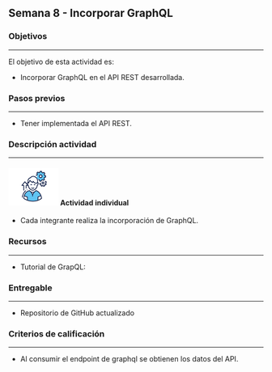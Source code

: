 ## Semana 8 - Incorporar GraphQL

### Objetivos

---

El objetivo de esta actividad es:

- Incorporar GraphQL en el API REST desarrollada.

### Pasos previos

---

- Tener implementada el API REST.

### Descripción actividad

---

#### ![](./../../assets/images/individuo.png) Actividad individual

- Cada integrante realiza la incorporación de GraphQL.

### Recursos

---

- Tutorial de GrapQL: 

### Entregable

---

- Repositorio de GitHub actualizado

### Criterios de calificación

---

- Al consumir el endpoint de graphql se obtienen los datos del API.

